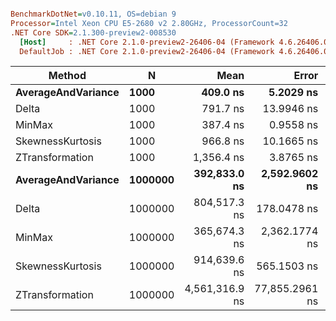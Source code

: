``` ini

BenchmarkDotNet=v0.10.11, OS=debian 9
Processor=Intel Xeon CPU E5-2680 v2 2.80GHz, ProcessorCount=32
.NET Core SDK=2.1.300-preview2-008530
  [Host]     : .NET Core 2.1.0-preview2-26406-04 (Framework 4.6.26406.07), 64bit RyuJIT
  DefaultJob : .NET Core 2.1.0-preview2-26406-04 (Framework 4.6.26406.07), 64bit RyuJIT


```
|             Method |       N |           Mean |          Error |         StdDev |
|------------------- |-------- |---------------:|---------------:|---------------:|
| **AverageAndVariance** |    **1000** |       **409.0 ns** |      **5.2029 ns** |      **4.8668 ns** |
|              Delta |    1000 |       791.7 ns |     13.9946 ns |     13.0905 ns |
|             MinMax |    1000 |       387.4 ns |      0.9558 ns |      0.8941 ns |
|   SkewnessKurtosis |    1000 |       966.8 ns |     10.1665 ns |      9.5097 ns |
|    ZTransformation |    1000 |     1,356.4 ns |      3.8765 ns |      3.2370 ns |
| **AverageAndVariance** | **1000000** |   **392,833.0 ns** |  **2,592.9602 ns** |  **2,425.4563 ns** |
|              Delta | 1000000 |   804,517.3 ns |    178.0478 ns |    157.8348 ns |
|             MinMax | 1000000 |   365,674.3 ns |  2,362.1774 ns |  2,209.5820 ns |
|   SkewnessKurtosis | 1000000 |   914,639.6 ns |    565.1503 ns |    471.9260 ns |
|    ZTransformation | 1000000 | 4,561,316.9 ns | 77,855.2961 ns | 72,825.8852 ns |
